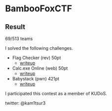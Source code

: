 # BambooFoxCTF 

## Result
69/513 teams

I solved the following challenges.

* Flag Checker (rev) 50pt
	* [writeup](https://github.com/kam1tsur3/2021_CTF/blob/master/bamboofox/rev/flag_checker/README.md)
* Calc.exe Online (web) 50pt
	* [writeup](https://github.com/kam1tsur3/2021_CTF/blob/master/bamboofox/web/calc_exe_online/README.md)
* Babystack (pwn) 421pt
	* [writeup](https://github.com/kam1tsur3/2021_CTF/blob/master/bamboofox/pwn/babystack/README.md)

I participated this contest as a member of KUDoS.

twitter: @kam1tsur3
